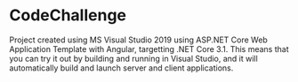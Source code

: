 # CodeChallenge

Project created using MS Visual Studio 2019 using ASP.NET Core Web Application Template with Angular, targetting .NET Core 3.1.
This means that you can try it out by building and running in Visual Studio, and it will automatically build and launch server and client applications.
